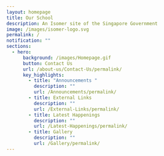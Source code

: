 ```yaml
---
layout: homepage
title: Our School
description: An Isomer site of the Singapore Government
image: /images/isomer-logo.svg
permalink: /
notification: ""
sections:
  - hero:
      background: /images/Homepage.gif
      button: Contact Us
      url: /about-us/Contact-Us/permalink/
      key_highlights:
        - title: "Announcements "
          description: ""
          url: /Announcements/permalink/
        - title: External Links
          description: ""
          url: /External-Links/permalink/
        - title: Latest Happenings
          description: ""
          url: /Latest-Happenings/permalink/
        - title: Gallery
          description: ""
          url: /Gallery/permalink/
---
```


